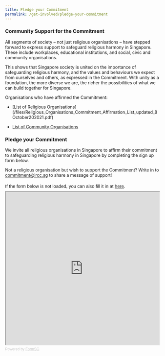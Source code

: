 ```yaml
---
title: Pledge your Commitment
permalink: /get-involved/pledge-your-commitment
---
```

### Community Support for the Commitment

All segments of society – not just religious organisations – have stepped forward to express support to safeguard religious harmony in Singapore. These include workplaces, educational institutions, and social, civic and community organisations. 

This shows that Singapore society is united on the importance of safeguarding religious harmony, and the values and behaviours we expect from ourselves and others, as expressed in the Commitment. With unity as a foundation, the more diverse we are, the richer the possibilities of what we can build together for Singapore.

Organisations who have affirmed the Commitment:

* [List of Religious Organisations]
(/files/Religious_Organisations_Commitment_Affirmation_List_updated_8October202021.pdf)

* [List of Community Organisations](/files/Community_Support_for_Commitment.pdf)

### Pledge your Commitment

We invite all religious organisations in Singapore to affirm their commitment to safeguarding religious harmony in Singapore by completing the sign up form below. 

Not a religious organisation but wish to support the Commitment? Write in to [commitment@ircc.sg](mailto:commitment@ircc.sg) to share a message of support!

<div style="font-family:Sans-Serif;font-size:15px;color:#000;opacity:0.9;padding-top:5px;padding-bottom:8px">If the form below is not loaded, you can also fill it in at <a href="https://form.gov.sg/60af645f1f455b0012269b75">here</a>.</div>

<!-- Change the width and height values to suit you best -->
<iframe id="iframe" src="https://form.gov.sg/60af645f1f455b0012269b75" style="width:100%;height:500px"></iframe>

<div style="font-family:Sans-Serif;font-size:12px;color:#999;opacity:0.5;padding-top:5px">Powered by <a href="https://form.gov.sg" style="color: #999">FormSG</a></div>